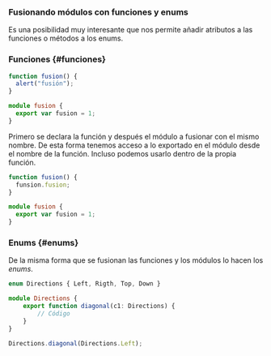 ### Fusionando módulos con funciones y enums

Es una posibilidad muy interesante que nos permite añadir atributos a las funciones o métodos a los enums.

### Funciones {#funciones}

```ts
function fusion() { 
  alert("fusión");
}

module fusion { 
  export var fusion = 1;
}
```

Primero se declara la función y después el módulo a fusionar con el mismo nombre. De esta forma tenemos acceso a lo exportado en el módulo desde el nombre de la función. Incluso podemos usarlo dentro de la propia función.

```ts
function fusion() { 
  funsion.fusion;
}

module fusion { 
  export var fusion = 1;
}
```

### Enums {#enums}

De la misma forma que se fusionan las funciones y los módulos lo hacen los _enums_.

```ts
enum Directions { Left, Rigth, Top, Down }

module Directions {
    export function diagonal(c1: Directions) {
        // Código
    }
}

Directions.diagonal(Directions.Left);
```



